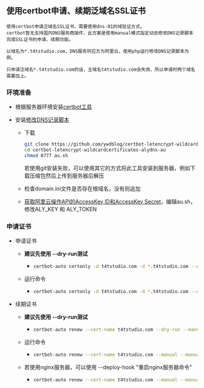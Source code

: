 ## 使用certbot申请、续期泛域名SSL证书

```blade
使用certbot申请泛域名SSL证书，需要使用dns-01的域验证方式。
certbot暂无支持国内DNS服务商插件，此方案是使用manual模式指定动态修改DNS记录脚本完成SSL证书的申请、续期功能。

以域名为*.t4tstudio.com，DNS服务供应方为阿里云，使用php运行修改DNS记录脚本为例。

只申请泛域名*.t4tstudio.com的话，主域名t4tstudio.com会失效，所以申请时两个域名需要加上。
```


### 环境准备


- 根据服务器环境安装[certbot工具](https://certbot.eff.org/)

- 安装[修改DNS记录脚本](https://github.com/ywdblog/certbot-letencrypt-wildcardcertificates-alydns-au)

  - 下载

    ```bash
    git clone https://github.com/ywdblog/certbot-letencrypt-wildcardcertificates-alydns-au
    cd certbot-letencrypt-wildcardcertificates-alydns-au
    chmod 0777 au.sh
    ```

    若使用git安装失败，可以使用其它的方式将此工具安装到服务器，例如下载压缩包然后上传到服务器后解压

  - 检查domain.ini文件是否存在根域名，没有则追加

  - [获取阿里云操作API的AccessKey ID和AccessKey Secret](https://help.aliyun.com/knowledge_detail/38738.html)，编辑au.sh，修改ALY_KEY 和 ALY_TOKEN

  

### 申请证书

- 申请证书

  - **建议先使用 --dry-run测试**

    - ```bash
      certbot-auto certonly -d t4tstudio.com -d *.t4tstudio.com --dry-run --manual  --manual-public-ip-logging-ok --preferred-challenges dns --manual-auth-hook "修改DNS记录脚本的目录/au.sh php aly add" --manual-cleanup-hook "修改DNS记录脚本的目录/au.sh php aly clean" 
      ```

  - 运行命令

    - ```bash
      certbot-auto certonly -d t4tstudio.com -d *.t4tstudio.com --manual  --manual-public-ip-logging-ok --preferred-challenges dns --manual-auth-hook "修改DNS记录脚本的目录/au.sh php aly add" --manual-cleanup-hook "修改DNS记录脚本的目录/au.sh php aly clean" 
      ```

- 续期证书

  - **建议先使用 --dry-run测试**

    - ```bash
      certbot-auto renew --cert-name t4tstudio.com --dry-run --manual --manual-public-ip-logging-ok  --preferred-challenges dns  --manual-auth-hook "修改DNS记录脚本的目录/au.sh php aly add" --manual-cleanup-hook "修改DNS记录脚本的目录/au.sh php aly clean"
      ```

  - 运行命令

    - ```bash
      certbot-auto renew --cert-name t4tstudio.com --manual --manual-public-ip-logging-ok  --preferred-challenges dns  --manual-auth-hook "修改DNS记录脚本的目录/au.sh php aly add" --manual-cleanup-hook "修改DNS记录脚本的目录/au.sh php aly clean" 
      ```

  - 若使用nginx服务器，可以使用 --deploy-hook  "重启nginx服务器命令"

    - ```bash
      certbot-auto renew --cert-name t4tstudio.com --manual --manual-public-ip-logging-ok  --preferred-challenges dns  --manual-auth-hook "修改DNS记录脚本的目录/au.sh php aly add" --manual-cleanup-hook "修改DNS记录脚本的目录/au.sh php aly clean"  --deploy-hook "重启nginx服务器命令"
      ```
  

